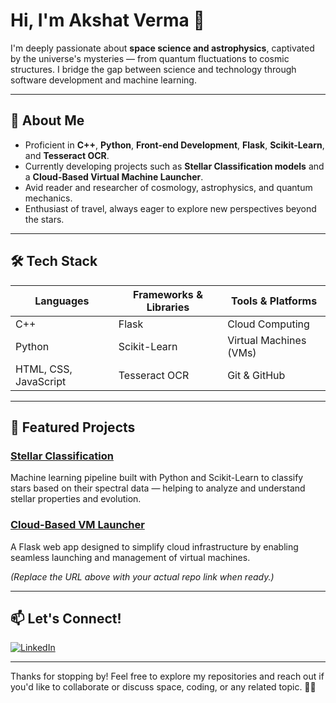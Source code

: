 # Hi, I'm Akshat Verma 👋

I'm deeply passionate about **space science and astrophysics**, captivated by the universe's mysteries — from quantum fluctuations to cosmic structures. I bridge the gap between science and technology through software development and machine learning.

---

## 🚀 About Me

- Proficient in **C++**, **Python**, **Front-end Development**, **Flask**, **Scikit-Learn**, and **Tesseract OCR**.
- Currently developing projects such as **Stellar Classification models** and a **Cloud-Based Virtual Machine Launcher**.
- Avid reader and researcher of cosmology, astrophysics, and quantum mechanics.
- Enthusiast of travel, always eager to explore new perspectives beyond the stars.

---

## 🛠️ Tech Stack

| Languages       | Frameworks & Libraries | Tools & Platforms        |
|-----------------|-----------------------|-------------------------|
| C++             | Flask                 | Cloud Computing          |
| Python          | Scikit-Learn          | Virtual Machines (VMs)   |
| HTML, CSS, JavaScript | Tesseract OCR    | Git & GitHub             |

---

## 🌟 Featured Projects

### [Stellar Classification](https://github.com/Akshat17400560/Space-Science-Projects-Akshat-Verma)  
Machine learning pipeline built with Python and Scikit-Learn to classify stars based on their spectral data — helping to analyze and understand stellar properties and evolution.

### [Cloud-Based VM Launcher](https://github.com/your-username/cloud-vm-launcher)  
A Flask web app designed to simplify cloud infrastructure by enabling seamless launching and management of virtual machines.

*(Replace the URL above with your actual repo link when ready.)*

---

## 📫 Let's Connect!

[![LinkedIn](https://img.shields.io/badge/LinkedIn-Akshat%20Verma-blue?logo=linkedin&style=flat-square)](https://www.linkedin.com/in/akshat-verma-1ab99b223/)  

---

Thanks for stopping by! Feel free to explore my repositories and reach out if you'd like to collaborate or discuss space, coding, or any related topic. 🚀✨
